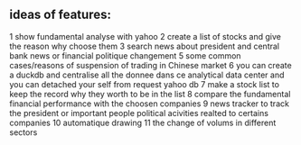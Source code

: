 ## ideas of features:
1 show fundamental analyse with yahoo
2 create a list of stocks and give the reason why choose them
3 search news about president and central bank news or financial politique changement
5 some common cases/reasons of suspension of trading in Chinese market
6 you can create a duckdb and centralise all the donnee dans ce analytical data center and you can detached your self from request yahoo db
7 make a stock list to keep the record why they worth to be in the list
8 compare the fundamental financial performance with the choosen companies
9 news tracker to track the president or important people political acivities realted to certains companies
10 automatique drawing
11 the change of volums in different sectors



